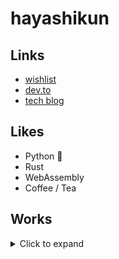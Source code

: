 # hayashikun

## Links

- [wishlist](https://www.amazon.jp/hz/wishlist/ls/2UPSB840JP07G?ref_=wl_share)
- [dev.to](https://dev.to/hayashikun)
- [tech blog](https://blog.hayashikun.com/archive/category/%E6%8A%80%E8%A1%93%E7%B3%BB)


## Likes

- Python 🐍
- Rust
- WebAssembly
- Coffee / Tea


## Works

<details>
  <summary>Click to expand</summary>

  ### wasabi (2022)
  - https://github.com/hayashikun/wasabi

  ONNX, Rust, wasm, proxy-wasm

  <img src="https://github.com/hayashikun/wasabi/raw/master/web-wasm.gif?raw=true" width=400px />y

  ### qoin (2020)
  - https://github.com/hayashikun/qoin
  
  Language: C++, Rust, Python
  
  By using qoin, the information detected by mediapipe can be sent to other programs by gRPC.
  
  <img src="https://github.com/hayashikun/qoin/raw/master/docs/qoin_py.gif?raw=true" width=400px />y

  ### fugaku36 (2020)
  - https://github.com/hayashikun/fugaku36

  Language: Python

  Update desktop background image every day with randomly selected `Thirty-six Views of Mount Fuji` for macOS.

  <img src="https://github.com/hayashikun/fugaku36/blob/master/mov.gif?raw=true" width=400px />
  

  ### Enigma (2019)
  - https://hayashikun.github.io/Enigma/
  - https://github.com/hayashikun/Enigma

  Language: Typescript (React.js)

  Enigma (encryption device) web simulator


  ### TEDxOsakaU (2018)
  - http://www.tedxosakau.com/

  Language: Typescript (Vue.js)

  TEDxOsakaU official website

  <img src="https://github.com/hayashikun/hayashikun/blob/master/resources/tedxosakau.png?raw=true" width=400px />


  ### KOAN for iOS, for Android (2014-2017)

  Languages: Swift, Java

  <img src="https://github.com/hayashikun/hayashikun/blob/master/resources/koan_2.jpg?raw=true" width=300px />
  <p float="left">
    <img src="https://github.com/hayashikun/hayashikun/blob/master/resources/koan_1.jpg?raw=true" width=150px />
    <img src="https://github.com/hayashikun/hayashikun/blob/master/resources/koan_4.jpg?raw=true" width=150px />
  </p>
  <img src="https://github.com/hayashikun/hayashikun/blob/master/resources/koan_3.jpg?raw=true" width=300px />

  ### へったー (2015-2017)

  Language: Python

  Send notification who unfollowed you on twitter

  <p float="left">
    <img src="https://github.com/hayashikun/hayashikun/blob/master/resources/hetta_1.jpg?raw=true" width=200px />
    <img src="https://github.com/hayashikun/hayashikun/blob/master/resources/hetta_2.jpg?raw=true" width=100px />
  </p>
  
</details>

